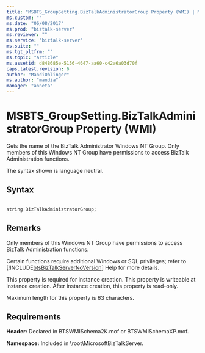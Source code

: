 ```yaml
---
title: "MSBTS_GroupSetting.BizTalkAdministratorGroup Property (WMI) | Microsoft Docs"
ms.custom: ""
ms.date: "06/08/2017"
ms.prod: "biztalk-server"
ms.reviewer: ""
ms.service: "biztalk-server"
ms.suite: ""
ms.tgt_pltfrm: ""
ms.topic: "article"
ms.assetid: d848685e-5156-4647-aa60-c42a6a03d70f
caps.latest.revision: 6
author: "MandiOhlinger"
ms.author: "mandia"
manager: "anneta"
---
```

# MSBTS_GroupSetting.BizTalkAdministratorGroup Property (WMI)
Gets the name of the BizTalk Administrator Windows NT Group. Only members of this Windows NT Group have permissions to access BizTalk Administration functions.  
  
 The syntax shown is language neutral.  
  
## Syntax  
  
```  
  
string BizTalkAdministratorGroup;  
```  
  
## Remarks  
 Only members of this Windows NT Group have permissions to access BizTalk Administration functions.  
  
 Certain functions require additional Windows or SQL privileges; refer to [!INCLUDE[btsBizTalkServerNoVersion](../includes/btsbiztalkservernoversion-md.md)] Help for more details.  
  
 This property is required for instance creation. This property is writeable at instance creation. After instance creation, this property is read-only.  
  
 Maximum length for this property is 63 characters.  
  
## Requirements  
 **Header:** Declared in BTSWMISchema2K.mof or BTSWMISchemaXP.mof.  
  
 **Namespace:** Included in \root\MicrosoftBizTalkServer.